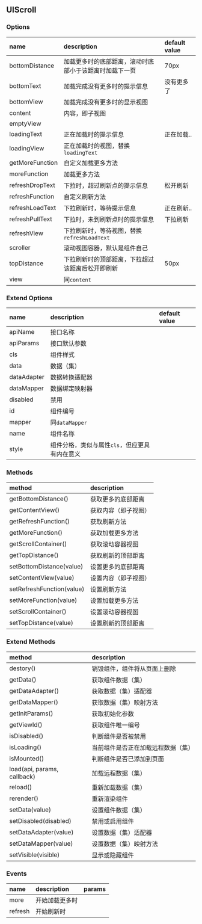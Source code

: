 ## UIScroll

### Options
| name | description | default value |
| :--- | :--- | :--- |
| bottomDistance | 加载更多时的底部距离，滚动时底部小于该距离时加载下一页 | 70px|0.7rem |
| bottomText | 加载完成没有更多时的提示信息 | 没有更多了 |
| bottomView | 加载完成没有更多时的显示视图 |
| content | 内容，即子视图 |
| emptyView | 
| loadingText | 正在加载时的提示信息 | 正在加载.. |
| loadingView | 正在加载时的视图，替换`loadingText` |
| getMoreFunction | 自定义加载更多方法 |
| moreFunction | 加载更多方法 |
| refreshDropText | 下拉时，超过刷新点的提示信息 | 松开刷新 |
| refreshFunction | 自定义刷新方法 |
| refreshLoadText | 下拉刷新时，等待提示信息 | 正在刷新.. |
| refreshPullText | 下拉时，未到刷新点时的提示信息 | 下拉刷新 |
| refreshView | 下拉刷新时，等待视图，替换`refreshLoadText` |
| scroller | 滚动视图容器，默认是组件自己 |
| topDistance | 下拉刷新时的顶部距离，下拉超过该距离后松开即刷新 | 50px|0.5rem |
| view | 同`content` |

### Extend Options
| name | description | default value |
| :--- | :--- | :--- |
| apiName | 接口名称 |
| apiParams | 接口默认参数 |
| cls | 组件样式 |
| data | 数据（集） |
| dataAdapter | 数据转换适配器 |
| dataMapper | 数据绑定映射器 |
| disabled | 禁用 |
| id | 组件编号 |
| mapper | 同`dataMapper` |
| name | 组件名称 |
| style | 组件分格，类似与属性`cls`，但应更具有内在意义 |

### Methods
| method | description |
| :--- | :--- |
| getBottomDistance() | 获取更多的底部距离 |
| getContentView() | 获取内容（即子视图） |
| getRefreshFunction() | 获取刷新方法 |
| getMoreFunction() | 获取加载更多方法 |
| getScrollContainer() | 获取滚动容器视图 |
| getTopDistance() | 获取刷新的顶部距离 |
| setBottomDistance(value) | 设置更多的底部距离 |
| setContentView(value) | 设置内容（即子视图） |
| setRefreshFunction(value) | 设置刷新方法 |
| setMoreFunction(value) | 设置加载更多方法 |
| setScrollContainer() | 设置滚动容器视图 |
| setTopDistance(value) | 设置刷新的顶部距离 |

### Extend Methods
| method | description |
| :--- | :--- |
| destory() | 销毁组件，组件将从页面上删除 |
| getData() | 获取组件数据（集） |
| getDataAdapter() | 获取数据（集）适配器 |
| getDataMapper() | 获取数据（集）映射方法 |
| getInitParams() | 获取初始化参数 |
| getViewId() | 获取组件唯一编号 |
| isDisabled() | 判断组件是否被禁用 |
| isLoading() | 当前组件是否正在加载远程数据（集） |
| isMounted() | 判断组件是否已添加到页面 |
| load(api, params, callback) | 加载远程数据（集） |
| reload() | 重新加载数据（集） |
| rerender() | 重新渲染组件 |
| setData(value) | 设置组件数据（集） |
| setDisabled(disabled) | 禁用或启用组件 |
| setDataAdapter(value) | 设置数据（集）适配器 |
| setDataMapper(value) | 设置数据（集）映射方法 |
| setVisible(visible) | 显示或隐藏组件 |

### Events
| name | description | params |
| :--- | :--- | :--- |
| more | 开始加载更多时 |
| refresh | 开始刷新时 |
